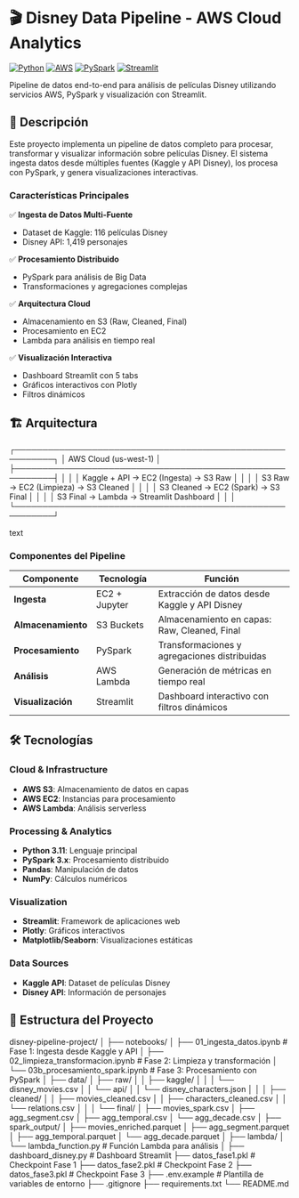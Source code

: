 # 🎬 Disney Data Pipeline - AWS Cloud Analytics

[![Python](https://img.shields.io/badge/Python-3.11-blue.svg)](https://www.python.org/)
[![AWS](https://img.shields.io/badge/AWS-Cloud-orange.svg)](https://aws.amazon.com/)
[![PySpark](https://img.shields.io/badge/PySpark-3.x-red.svg)](https://spark.apache.org/)
[![Streamlit](https://img.shields.io/badge/Streamlit-1.x-red.svg)](https://streamlit.io/)

Pipeline de datos end-to-end para análisis de películas Disney utilizando servicios AWS, PySpark y visualización con Streamlit.

## 🎯 Descripción

Este proyecto implementa un pipeline de datos completo para procesar, transformar y visualizar información sobre películas Disney. El sistema ingesta datos desde múltiples fuentes (Kaggle y API Disney), los procesa con PySpark, y genera visualizaciones interactivas.

### Características Principales

✅ **Ingesta de Datos Multi-Fuente**
- Dataset de Kaggle: 116 películas Disney
- Disney API: 1,419 personajes

✅ **Procesamiento Distribuido**
- PySpark para análisis de Big Data
- Transformaciones y agregaciones complejas

✅ **Arquitectura Cloud**
- Almacenamiento en S3 (Raw, Cleaned, Final)
- Procesamiento en EC2
- Lambda para análisis en tiempo real

✅ **Visualización Interactiva**
- Dashboard Streamlit con 5 tabs
- Gráficos interactivos con Plotly
- Filtros dinámicos

## 🏗️ Arquitectura
┌─────────────────────────────────────────────────────────┐
│ AWS Cloud (us-west-1) │
├─────────────────────────────────────────────────────────┤
│ │
│ Kaggle + API → EC2 (Ingesta) → S3 Raw │
│ │
│ S3 Raw → EC2 (Limpieza) → S3 Cleaned │
│ │
│ S3 Cleaned → EC2 (Spark) → S3 Final │
│ │
│ S3 Final → Lambda → Streamlit Dashboard │
│ │
└─────────────────────────────────────────────────────────┘

text

### Componentes del Pipeline

| Componente | Tecnología | Función |
|------------|------------|---------|
| **Ingesta** | EC2 + Jupyter | Extracción de datos desde Kaggle y API Disney |
| **Almacenamiento** | S3 Buckets | Almacenamiento en capas: Raw, Cleaned, Final |
| **Procesamiento** | PySpark | Transformaciones y agregaciones distribuidas |
| **Análisis** | AWS Lambda | Generación de métricas en tiempo real |
| **Visualización** | Streamlit | Dashboard interactivo con filtros dinámicos |

## 🛠️ Tecnologías

### Cloud & Infrastructure
- **AWS S3**: Almacenamiento de datos en capas
- **AWS EC2**: Instancias para procesamiento
- **AWS Lambda**: Análisis serverless

### Processing & Analytics
- **Python 3.11**: Lenguaje principal
- **PySpark 3.x**: Procesamiento distribuido
- **Pandas**: Manipulación de datos
- **NumPy**: Cálculos numéricos

### Visualization
- **Streamlit**: Framework de aplicaciones web
- **Plotly**: Gráficos interactivos
- **Matplotlib/Seaborn**: Visualizaciones estáticas

### Data Sources
- **Kaggle API**: Dataset de películas Disney
- **Disney API**: Información de personajes

## 📁 Estructura del Proyecto

disney-pipeline-project/
│
├── notebooks/
│ ├── 01_ingesta_datos.ipynb # Fase 1: Ingesta desde Kaggle y API
│ ├── 02_limpieza_transformacion.ipynb # Fase 2: Limpieza y transformación
│ └── 03b_procesamiento_spark.ipynb # Fase 3: Procesamiento con PySpark
│
├── data/
│ ├── raw/
│ │ ├── kaggle/
│ │ │ └── disney_movies.csv
│ │ └── api/
│ │ └── disney_characters.json
│ │
│ ├── cleaned/
│ │ ├── movies_cleaned.csv
│ │ ├── characters_cleaned.csv
│ │ └── relations.csv
│ │
│ └── final/
│ ├── movies_spark.csv
│ ├── agg_segment.csv
│ ├── agg_temporal.csv
│ └── agg_decade.csv
│
├── spark_output/
│ ├── movies_enriched.parquet
│ ├── agg_segment.parquet
│ ├── agg_temporal.parquet
│ └── agg_decade.parquet
│
├── lambda/
│ └── lambda_function.py # Función Lambda para análisis
│
├── dashboard_disney.py # Dashboard Streamlit
├── datos_fase1.pkl # Checkpoint Fase 1
├── datos_fase2.pkl # Checkpoint Fase 2
├── datos_fase3.pkl # Checkpoint Fase 3
├── .env.example # Plantilla de variables de entorno
├── .gitignore
├── requirements.txt
└── README.md
